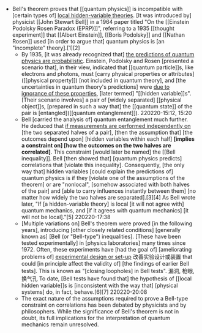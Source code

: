 - Bell's theorem proves that [[quantum physics]] is incompatible with [certain types of] [local hidden-variable theories](((ZelKAMd3n))). [It was introduced by] physicist [[John Stewart Bell]] in a 1964 paper titled "On the [[Einstein Podolsky Rosen Paradox (EPRP)]]", referring to a 1935 [[thought experiment]] that [[Albert Einstein]], [[Boris Podolsky]] and [[Nathan Rosen]] used [in order to argue that] quantum physics is [an "incomplete" theory].[1][2] 
    - By 1935, [it was already recognized that] [the predictions of quantum physics are probabilistic](((1G-_MOIj_))). Einstein, Podolsky and Rosen [presented a scenario that], in their view, indicated that [[quantum particle]]s, like electrons and photons, must [carry physical properties or attributes]([[physical property]]) [not included in quantum theory], and [the uncertainties in quantum theory's predictions] were [due to ignorance of these properties]([[ignorance]]), [later termed] "[[hidden variable]]s". [Their scenario involves] a pair of [widely separated] [[physical object]]s, [prepared in such a way that] the [[quantum state]] of the pair is [entangled]([[quantum entanglement]]).
220220-15:12, 15:20
    - Bell [carried the analysis of] quantum entanglement much further. He deduced that [if measurements are performed independently on](((GmVCaGX7A))) [the two separated halves of a pair], [then the assumption that] [the outcomes depend upon] [hidden variables within each half] __[implies a constraint on] [how the outcomes on the two halves are correlated]__. This constraint [would later be named] the [[Bell inequality]]. Bell [then showed that] [quantum physics predicts] correlations that [violate this inequality]. Consequently, [the only way that] hidden variables [could explain the predictions of] quantum physics is if they [violate one of the assumptions of the theorem] or are "nonlocal", [somehow associated with both halves of the pair] and [able to carry influences instantly between them] [no matter how widely the two halves are separated].[3][4] As Bell wrote later, "If [a hidden-variable theory] is local [it will not agree with] quantum mechanics, and [if it agrees with quantum mechanics] [it will not be local]."[5]
220220-17:38
    - [Multiple variations on] Bell's theorem were proved [in the following years], introducing [other closely related conditions] [generally known as] [Bell (or "Bell-type") inequalities]. [These have been tested experimentally] in [physics laboratories] many times since 1972. Often, these experiments have [had the goal of] [ameliorating problems of] [experimental design or set-up](((l8Ip8yEst))) 改善实验设计或装置 that could [in principle affect the validity of] [the findings of earlier Bell tests]. This is known as "[closing loopholes] in Bell tests". 漏洞, 枪眼, 换气孔 To date, [Bell tests have found that] the hypothesis of [[local hidden variable]]s is [inconsistent with the way that] [physical systems] do, in fact, behave.[6][7]
220220-20:08
    - The exact nature of the assumptions required to prove a Bell-type constraint on correlations has been debated by physicists and by philosophers. While the significance of Bell's theorem is not in doubt, its full implications for the interpretation of quantum mechanics remain unresolved.
